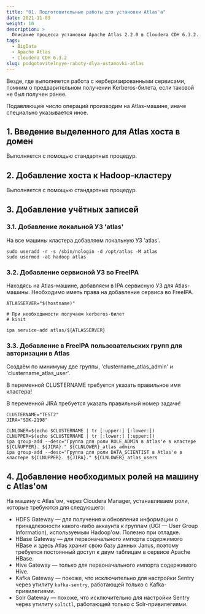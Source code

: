 ```yaml
---
title: "01. Подготовительные работы для установки Atlas'а"
date: 2021-11-03
weight: 10
description: >
  Описание процесса установки Apache Atlas 2.2.0 в Cloudera CDH 6.3.2.
tags:
  - BigData
  - Apache Atlas
  - Cloudera CDH 6.3.2
slug: podgotovitelnyye-raboty-dlya-ustanovki-atlas
---
```


Везде, где выполняется работа с керберизированными сервисами, помним о предварительном получении Kerberos-билета, если таковой не был получен ранее.

Подавляющее число операций производим на Atlas-машине, иначе специально указывается иное.

## 1. Введение выделенного для Atlas хоста в домен
Выполняется с помощью  стандартных процедур.

## 2. Добавление хоста к Hadoop-кластеру
Выполняется с помощью  стандартных процедур.

## 3. Добавление учётных записей
### 3.1. Добавление локальной УЗ 'atlas'
На все машины кластера добавляем локальную УЗ 'atlas'.
```
sudo useradd -r -s /sbin/nologin -d /opt/atlas -M atlas
sudo usermod -aG hadoop atlas
```

### 3.2. Добавление сервисной УЗ во FreeIPA
Находясь на Atlas-машине, добавляем в IPA сервисную УЗ для Atlas-машины. Необходимо иметь права на добавление сервиса во FreeIPA.
```
ATLASSERVER="$(hostname)"

# При необходимости получаем kerberos-билет
# kinit

ipa service-add atlas/${ATLASSERVER}
```

### 3.3. Добавление в FreeIPA пользовательских групп для авторизации в Atlas
Создаём по минимуму две группы, 'clustername_atlas_admin' и 'clustername_atlas_user'.

В переменной CLUSTERNAME требуется указать правильное имя кластера!

В переменной JIRA требуется указать правильный номер задачи!
```
CLUSTERNAME="TEST2"
JIRA="SDK-2198"

CLNLOWER=$(echo $CLUSTERNAME | tr [:upper:] [:lower:])
CLNUPPER=$(echo $CLUSTERNAME | tr [:lower:] [:upper:])
ipa group-add --desc="Группа для роли ROLE_ADMIN в Atlas'е в кластере ${CLNUPPER}. ${JIRA}." ${CLNLOWER}_atlas_admins
ipa group-add --desc="Группа для роли DATA_SCIENTIST в Atlas'е в кластере ${CLNUPPER}. ${JIRA}." ${CLNLOWER}_atlas_users
```

## 4. Добавление необходимых ролей на машину с Atlas'ом
На машину с Atlas'ом, через Cloudera Manager, устанавливаем роли, которые требуются для следующего:
- HDFS Gateway — для получения и обновления информации о принадлежности какого-либо аккаунта к группам (UGI — User Group Information), используемым Hadoop'ом. Полезно при отладке.
- HBase Gateway — для первоначального импорта содержимого HBase и здесь Atlas хранит свою базу данных Janus, поэтому требуется постоянный доступ к двум таблицам в сервисе Apache HBase.
- Hive Gateway — только для первоначального импорта содержимого Hive.
- Kafka Gateway — похоже, что исключительно для настройки Sentry через утилиту `kafka-sentry`, работающей только с  Kafka-привилегиями.
- Solr Gateway — похоже, что исключительно для настройки Sentry через утилиту `soltctl`, работающей только с  Solr-привилегиями.
